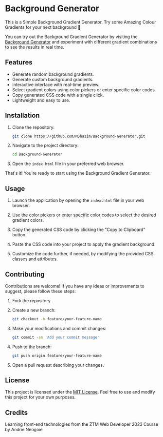 # Background Generator

This is a Simple Background Gradient Generator. 
Try some Amazing Colour Gradients for your next background :star2:

You can try out the Background Gradient Generator by visiting the [Background Generator](https://mshazim.github.io/Background-Generator/) and experiment with different gradient combinations to see the results in real time.

## Features

- Generate random background gradients.
- Generate custom background gradients.
- Interactive interface with real-time preview.
- Select gradient colors using color pickers or enter specific color codes.
- Copy generated CSS code with a single click.
- Lightweight and easy to use.

## Installation

1. Clone the repository:

   ```bash
   git clone https://github.com/MShazim/Background-Generator.git
   ```

2. Navigate to the project directory:

   ```bash
   cd Background-Generator
   ```

3. Open the `index.html` file in your preferred web browser.

That's it! You're ready to start using the Background Gradient Generator.

## Usage

1. Launch the application by opening the `index.html` file in your web browser.

2. Use the color pickers or enter specific color codes to select the desired gradient colors.

3. Copy the generated CSS code by clicking the "Copy to Clipboard" button.

4. Paste the CSS code into your project to apply the gradient background.

5. Customize the code further, if needed, by modifying the provided CSS classes and attributes.


## Contributing

Contributions are welcome! If you have any ideas or improvements to suggest, please follow these steps:

1. Fork the repository.

2. Create a new branch:

   ```bash
   git checkout -b feature/your-feature-name
   ```

3. Make your modifications and commit changes:

   ```bash
   git commit -am 'Add your commit message'
   ```

4. Push to the branch:

   ```bash
   git push origin feature/your-feature-name
   ```

5. Open a pull request describing your changes.

## License

This project is licensed under the [MIT License](LICENSE). Feel free to use and modify this project for your own purposes.

## Credits

Learning front-end technologies from the ZTM Web Developer 2023  Course by Andrie Neogoie
